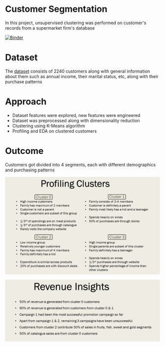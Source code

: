 # Customer Segmentation
In this project, unsupervised clustering was performed on customer's records from a supermarket firm's database <br>

[![Binder](https://mybinder.org/badge_logo.svg)](https://mybinder.org/v2/gh/bhavikfirke/Customer_Segmentation/main?labpath=customer_segmentation.ipynb)

# Dataset
The [dataset](https://www.kaggle.com/datasets/imakash3011/customer-personality-analysis) consists of 2240 customers along with general information about them such as annual income, their marital status, etc, along with their purchase patterns

# Approach
- Dataset features were explored, new features were engineered
- Dataset was preprocessed along with dimensionality reduction
- Clustering using K-Means algorithm
- Profiling and EDA on clustered customers

# Outcome
Customers got divided into 4 segments, each with different demographics and purchasing patterns

![Customer Profile](https://github.com/bhavikfirke/Customer_Segmentation/blob/main/customer%20insights.jpg?raw=true)

![Revenue Insights](https://github.com/bhavikfirke/Customer_Segmentation/blob/main/revenue%20insights.jpg?raw=true)

